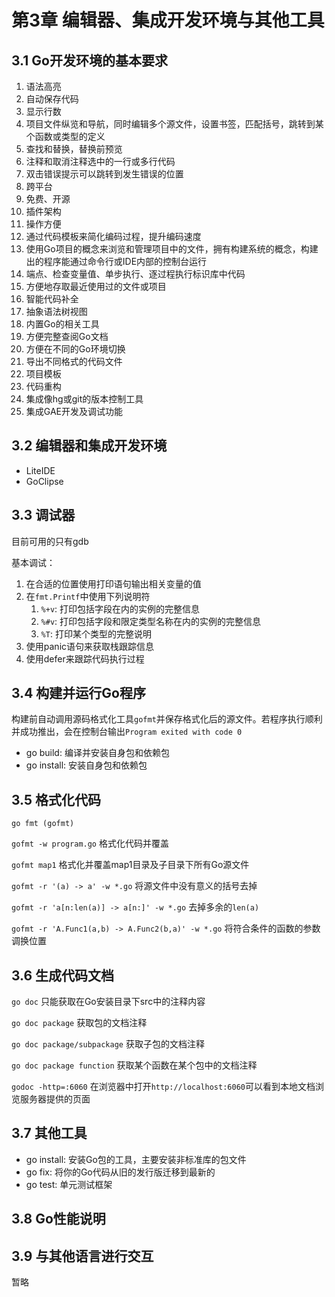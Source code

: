 # 第3章 编辑器、集成开发环境与其他工具

## 3.1 Go开发环境的基本要求

1. 语法高亮
2. 自动保存代码
3. 显示行数
4. 项目文件纵览和导航，同时编辑多个源文件，设置书签，匹配括号，跳转到某个函数或类型的定义
5. 查找和替换，替换前预览
6. 注释和取消注释选中的一行或多行代码
7. 双击错误提示可以跳转到发生错误的位置
8. 跨平台
9. 免费、开源
10. 插件架构
11. 操作方便
12. 通过代码模板来简化编码过程，提升编码速度
13. 使用Go项目的概念来浏览和管理项目中的文件，拥有构建系统的概念，构建出的程序能通过命令行或IDE内部的控制台运行
14. 端点、检查变量值、单步执行、逐过程执行标识库中代码
15. 方便地存取最近使用过的文件或项目
16. 智能代码补全
17. 抽象语法树视图
18. 内置Go的相关工具
19. 方便完整查阅Go文档
20. 方便在不同的Go环境切换
21. 导出不同格式的代码文件
22. 项目模板
23. 代码重构
24. 集成像hg或git的版本控制工具
25. 集成GAE开发及调试功能

## 3.2 编辑器和集成开发环境

- LiteIDE
- GoClipse

## 3.3 调试器

目前可用的只有gdb

基本调试：

1. 在合适的位置使用打印语句输出相关变量的值
2. 在`fmt.Printf`中使用下列说明符
    1. `%+v`: 打印包括字段在内的实例的完整信息
    2. `%#v`: 打印包括字段和限定类型名称在内的实例的完整信息
    3. `%T`: 打印某个类型的完整说明
3. 使用panic语句来获取栈跟踪信息
4. 使用defer来跟踪代码执行过程

## 3.4 构建并运行Go程序

构建前自动调用源码格式化工具`gofmt`并保存格式化后的源文件。若程序执行顺利并成功推出，会在控制台输出`Program exited with code 0`

- go build: 编译并安装自身包和依赖包
- go install: 安装自身包和依赖包

## 3.5 格式化代码

`go fmt (gofmt)`

`gofmt -w program.go` 格式化代码并覆盖

`gofmt map1` 格式化并覆盖map1目录及子目录下所有Go源文件

`gofmt -r '(a) -> a' -w *.go` 将源文件中没有意义的括号去掉

`gofmt -r 'a[n:len(a)] -> a[n:]' -w *.go` 去掉多余的`len(a)`

`gofmt -r 'A.Func1(a,b) -> A.Func2(b,a)' -w *.go` 将符合条件的函数的参数调换位置

## 3.6 生成代码文档

`go doc` 只能获取在Go安装目录下src中的注释内容

`go doc package` 获取包的文档注释

`go doc package/subpackage` 获取子包的文档注释

`go doc package function` 获取某个函数在某个包中的文档注释

`godoc -http=:6060` 在浏览器中打开`http://localhost:6060`可以看到本地文档浏览服务器提供的页面

## 3.7 其他工具

- go install: 安装Go包的工具，主要安装非标准库的包文件
- go fix: 将你的Go代码从旧的发行版迁移到最新的
- go test: 单元测试框架

## 3.8 Go性能说明

## 3.9 与其他语言进行交互

暂略